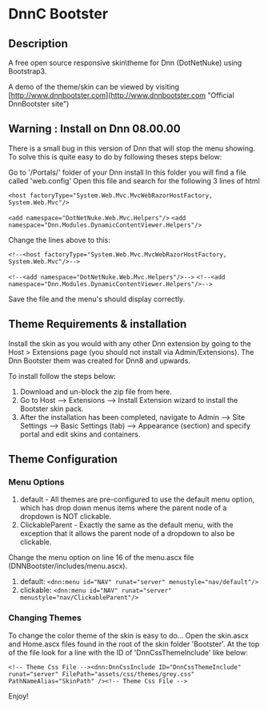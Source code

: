 # DnnC Bootster 
## Description

A free open source responsive skin\theme for Dnn (DotNetNuke) using Bootstrap3.

A demo of the theme/skin can be viewed by visiting [http://www.dnnbootster.com](http://www.dnnbootster.com "Official DnnBootster site")

## Warning : Install on Dnn 08.00.00
There is a small bug in this version of Dnn that will stop the menu showing.
To solve this is quite easy to do by following theses steps below:

Go to '/Portals/' folder of your Dnn install
In this folder you will find a file called 'web.config'
Open this file and search for the following 3 lines of html

`<host factoryType="System.Web.Mvc.MvcWebRazorHostFactory, System.Web.Mvc"/>`

`<add namespace="DotNetNuke.Web.Mvc.Helpers"/>`
`<add namespace="Dnn.Modules.DynamicContentViewer.Helpers"/>`

Change the lines above to this:

`<!--<host factoryType="System.Web.Mvc.MvcWebRazorHostFactory, System.Web.Mvc"/>-->`

`<!--<add namespace="DotNetNuke.Web.Mvc.Helpers"/>-->`
`<!--<add namespace="Dnn.Modules.DynamicContentViewer.Helpers"/>-->`

Save the file and the menu's should display correctly.

## Theme Requirements & installation
Install the skin as you would with any other Dnn extension by going to the Host > Extensions page (you should not install via Admin/Extensions).
The Dnn Bootster them was created for Dnn8 and upwards.

To install follow the steps below:

1. Download and un-block the zip file from here.
2. Go to Host –> Extensions –> Install Extension wizard to install the Bootster skin pack.
3. After the installation has been completed, navigate to Admin –> Site Settings –> Basic Settings (tab) –> Appearance (section) and specify portal and edit skins and containers.

## Theme Configuration ##

### Menu Options ##
1. default - All themes are pre-configured to use the default menu option, which has drop down menus items where the parent node of a dropdown is NOT clickable.
2. ClickableParent - Exactly the same as the default menu, with the exception that it allows the parent node of a dropdown to also be clickable.

Change the menu option on line 16 of the menu.ascx file (DNNBootster/includes/menu.ascx).
1. default: `<dnn:menu id="NAV" runat="server" menustyle="nav/default"/>`
2. clickable: `<dnn:menu id="NAV" runat="server" menustyle="nav/ClickableParent"/>`

### Changing Themes ###
To change the color theme of the skin is easy to do...
Open the skin.ascx and Home.ascx files found in the root of the skin folder 'Bootster'. At the top of the file look for a line with the ID of 'DnnCssThemeInclude' like below:

`<!-- Theme Css File --><dnn:DnnCssInclude ID="DnnCssThemeInclude" runat="server" FilePath="assets/css/themes/grey.css" PathNameAlias="SkinPath" /><!-- Theme Css File -->`


Enjoy!

